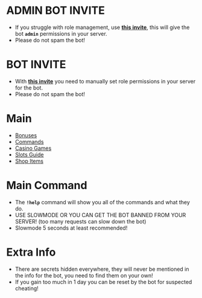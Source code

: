 # ADMIN BOT INVITE

 - If you struggle with role management, use **[this invite](https://discord.com/oauth2/authorize?client_id=1363835222247866460&permissions=8&integration_type=0&scope=bot)**, this will give the bot **`admin`** permissions in your server.
 - Please do not spam the bot!
# BOT INVITE

 - With **[this invite](https://discord.com/oauth2/authorize?client_id=1363835222247866460&permissions=182272&integration_type=0&scope=bot)** you need to manually set role permissions in your server for the bot.
 - Please do not spam the bot!

# Main
 - [Bonuses](https://github.com/ToastedNub/Casino-Bot-Info/blob/main/Bonuses.md)
 - [Commands](https://github.com/ToastedNub/Casino-Bot-Info/blob/main/Commands.md)
 - [Casino Games](https://github.com/ToastedNub/Casino-Bot-Info/blob/main/Games.md)
 - [Slots Guide](https://github.com/ToastedNub/Casino-Bot-Info/blob/main/Slots.md)
 - [Shop Items](https://github.com/ToastedNub/Casino-Bot-Info/blob/main/Shop.md)

# Main Command

 - The **`!help`** command will show you all of the commands and what they do.
 - USE SLOWMODE OR YOU CAN GET THE BOT BANNED FROM YOUR SERVER! (too many requests can slow down the bot)
 - Slowmode 5 seconds at least recommended!

# Extra Info
 - There are secrets hidden everywhere, they will never be mentioned in the info for the bot, you need to find them on your own!
 - If you gain too much in 1 day you can be reset by the bot for suspected cheating!

